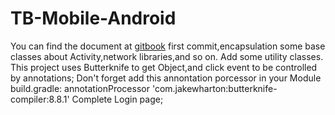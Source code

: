 # TB-Mobile-Android
  You can find the document at [gitbook](https://www.gitbook.com/book/xudongliu/tb-mobile-development/welcome)
  first commit,encapsulation some base classes about Activity,network libraries,and so on.
  Add some utility classes.
  This project uses Butterknife to get Object,and click event to be controlled by annotations;
  Don't forget add this annontation porcessor in your Module build.gradle: annotationProcessor 'com.jakewharton:butterknife-compiler:8.8.1'
  Complete Login page;

